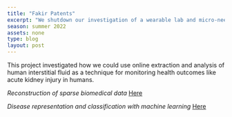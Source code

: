 ```yaml
---
title: "Fakir Patents"
excerpt: "We shutdown our investigation of a wearable lab and micro-needle array for online proteome analysis. Some patents from the effort apeear here."
season: summer 2022
assets: none
type: blog
layout: post
---
```


This project investigated how we could use online extraction and analysis of human interstitial fluid as a technique for monitoring health outcomes like acute kidney injury in humans.  

*Reconstruction of sparse biomedical data* 
[Here](https://scholar.google.com/citations?view_op=view_citation&hl=en&user=WPewiKcAAAAJ&sortby=pubdate&citation_for_view=WPewiKcAAAAJ:tOudhMTPpwUC) 

*Disease representation and classification with machine learning* 
[Here](https://scholar.google.com/citations?view_op=view_citation&hl=en&user=WPewiKcAAAAJ&sortby=pubdate&citation_for_view=WPewiKcAAAAJ:08ZZubdj9fEC)
